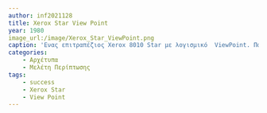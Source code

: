 ```yaml
---
author: inf2021128
title: Xerox Star View Point
year: 1980
image_url:/image/Xerox_Star_ViewPoint.png
caption: 'Ενας επιτραπέζιος Xerox 8010 Star με λογισμικό  ViewPoint. Πάνω στην 19 ιντσών οθόνη του βλέπουμε, γραφικά , εικονικό πληκτρολόγιο και πολλά εικονίδια με κείμενο στην αραβική και εβραϊκή γλώσσα.  Το  Xerox Star χρησιμοποιούσε εκτεταμένο σύνολο χαρακτήρων δεκαέξι bit , έξυπνο σύστημα πληκτρολόγησης και εξελιγμένους αλγόριθμους για να μπορεί να χειρίζεται αξιόπιστα  όχι μόνο τις ευρωπαϊκές γλώσσες αλλά και ιαπωνικά ,κινέζικα, αραβικά, εβραϊκά!'
categories:
    - Αρχέτυπα
    - Μελέτη Περίπτωσης
tags:
    - success
    - Xerox Star
    - View Point
---
```

